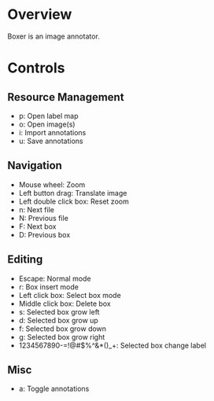 # Overview

Boxer is an image annotator.

# Controls

## Resource Management

* p: Open label map
* o: Open image(s)
* i: Import annotations
* u: Save annotations

## Navigation

* Mouse wheel: Zoom
* Left button drag: Translate image
* Left double click box: Reset zoom
* n: Next file
* N: Previous file
* F: Next box
* D: Previous box

## Editing

* Escape: Normal mode
* r: Box insert mode
* Left click box: Select box mode
* Middle click box: Delete box 
* s: Selected box grow left
* d: Selected box grow up
* f: Selected box grow down
* g: Selected box grow right
* 1234567890-=!@#$%^&*()_+: Selected box change label

## Misc

* a: Toggle annotations
